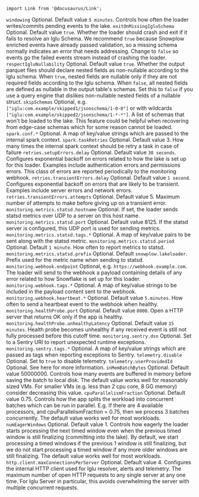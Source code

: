```mdx-code-block
import Link from '@docusaurus/Link';
```

<tr>
    <td><code>windowing</code></td>
    <td>Optional. Default value <code>5 minutes</code>. Controls how often the loader writes/commits pending events to the lake.</td>
</tr>
<tr>
    <td><code>exitOnMissingIgluSchema</code></td>
    <td>
      Optional. Default value <code>true</code>.
      Whether the loader should crash and exit if it fails to resolve an Iglu Schema.
      We recommend <code>true</code> because Snowplow enriched events have already passed validation, so a missing schema normally indicates an error that needs addressing.
      Change to <code>false</code> so events go the failed events stream instead of crashing the loader.
    </td>
</tr>
<tr>
    <td><code>respectIgluNullability</code></td>
    <td>
      Optional. Default value <code>true</code>.
      Whether the output parquet files should declare nested fields as non-nullable according to the Iglu schema.
      When <code>true</code>, nested fields are nullable only if they are not required fields according to the Iglu schema.
      When <code>false</code>, all nested fields are defined as nullable in the output table's schemas.
      Set this to <code>false</code> if you use a query engine that dislikes non-nullable nested fields of a nullable struct.
    </td>
</tr>
<tr>
    <td><code>skipSchemas</code></td>
    <td>
      Optional, e.g. <code>["iglu:com.example/skipped1/jsonschema/1-0-0"]</code> or with wildcards <code>["iglu:com.example/skipped2/jsonschema/1-*-*"]</code>.
      A list of schemas that won't be loaded to the lake.
      This feature could be helpful when recovering from edge-case schemas which for some reason cannot be loaded.
    </td>
</tr>
<tr>
    <td><code>spark.conf.*</code></td>
    <td>Optional. A map of key/value strings which are passed to the internal spark context.</td>
</tr>
<tr>
    <td><code>spark.taskRetries</code></td>
    <td>Optional. Default value 3.  How many times the internal spark context should be retry a task in case of failure</td>
</tr>
<tr>
    <td><code>retries.setupErrors.delay</code></td>
    <td>
      Optional. Default value <code>30 seconds</code>.
      Configures exponential backoff on errors related to how the lake is set up for this loader.
      Examples include authentication errors and permissions errors.
      This class of errors are reported periodically to the monitoring webhook.
    </td>
</tr>
<tr>
    <td><code>retries.transientErrors.delay</code></td>
    <td>
      Optional. Default value <code>1 second</code>.
      Configures exponential backoff on errors that are likely to be transient.
      Examples include server errors and network errors.
    </td>
</tr>
<tr>
    <td><code>retries.transientErrors.attempts</code></td>
    <td>Optional. Default value 5. Maximum number of attempts to make before giving up on a transient error.</td>
</tr>
<tr>
    <td><code>monitoring.metrics.statsd.hostname</code></td>
    <td>Optional. If set, the loader sends statsd metrics over UDP to a server on this host name.</td>
</tr>
<tr>
    <td><code>monitoring.metrics.statsd.port</code></td>
    <td>Optional. Default value 8125. If the statsd server is configured, this UDP port is used for sending  metrics.</td>
</tr>
<tr>
    <td><code>monitoring.metrics.statsd.tags.*</code></td>
    <td>Optional. A map of key/value pairs to be sent along with the statsd metric.</td>
</tr>
<tr>
    <td><code>monitoring.metrics.statsd.period</code></td>
    <td>Optional. Default <code>1 minute</code>. How often to report metrics to statsd.</td>
</tr>
<tr>
    <td><code>monitoring.metrics.statsd.prefix</code></td>
    <td>Optional. Default <code>snowplow.lakeloader</code>. Prefix used for the metric name when sending to statsd.</td>
</tr>
<tr>
    <td><code>monitoring.webhook.endpoint</code></td>
    <td>Optional, e.g. <code>https://webhook.example.com</code>.  The loader will send to the webhook a payload containing details of any error related to how Snowflake is set up for this loader.</td>
</tr>
<tr>
    <td><code>monitoring.webhook.tags.*</code></td>
    <td>Optional. A map of key/value strings to be included in the payload content sent to the webhook.</td>
</tr>
<tr>
    <td><code>monitoring.webhook.heartbeat.*</code></td>
    <td>Optional. Default value <code>5.minutes</code>. How often to send a heartbeat event to the webhook when healthy.</td>
</tr>
<tr>
    <td><code>monitoring.healthProbe.port</code></td>
    <td>Optional. Default value <code>8000</code>. Open a HTTP server that returns OK only if the app is healthy.</td>
</tr>
<tr>
    <td><code>monitoring.healthProbe.unhealthyLatency</code></td>
    <td>Optional. Default value <code>15 minutes</code>. Health probe becomes unhealthy if any received event is still not fully processed before this cutoff time.</td>
</tr>
<tr>
    <td><code>monitoring.sentry.dsn</code></td>
    <td>Optional. Set to a Sentry URI to report unexpected runtime exceptions.</td>
</tr>
<tr>
    <td><code>monitoring.sentry.tags.*</code></td>
    <td>Optional. A map of key/value strings which are passed as tags when reporting exceptions to Sentry.</td>
</tr>
<tr>
    <td><code>telemetry.disable</code></td>
    <td>Optional. Set to <code>true</code> to disable <Link to="/docs/get-started/snowplow-community-edition/telemetry/">telemetry</Link>.</td>
</tr>
<tr>
    <td><code>telemetry.userProvidedId</code></td>
    <td>Optional. See <Link to="/docs/get-started/snowplow-community-edition/telemetry/#how-can-i-help">here</Link> for more information.</td>
</tr>
<tr>
    <td><code>inMemBatchBytes</code></td>
    <td>Optional. Default value 50000000. Controls how many events are buffered in memory before saving the batch to local disk. The default value works well for reasonably sized VMs. For smaller VMs (e.g. less than 2 cpu core, 8 GG memory) consider decreasing this value.</td>
</tr>
<tr>
    <td><code>cpuParallelismFraction</code></td>
    <td>
    Optional. Default value 0.75.
    Controls how the app splits the workload into concurrent batches which can be run in parallel.
    E.g. If there are 4 available processors, and cpuParallelismFraction = 0.75, then we process 3 batches concurrently.
    The default value works well for most workloads.
    </td>
</tr>
<tr>
    <td><code>numEagerWindows</code></td>
    <td>
    Optional. Default value 1.
    Controls how eagerly the loader starts processing the next timed window even when the previous timed window is still finalizing (committing into the lake).
    By default, we start processing a timed windows if the previous 1 window is still finalizing, but we do not start processing a timed window if any more older windows are still finalizing.
    The default value works well for most workloads.
    </td>
</tr>
<tr>
    <td><code>http.client.maxConnectionsPerServer</code></td>
    <td>
      Optional. Default value 4.
      Configures the internal HTTP client used for Iglu resolver, alerts and telemetry.
      The maximum number of open HTTP requests to any single server at any one time.
      For Iglu Server in particular, this avoids overwhelming the server with multiple concurrent requests.
    </td>
</tr>

